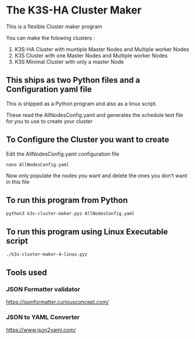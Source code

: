 # The K3S-HA Cluster Maker
This is a flexible Cluster maker program 
 
You can make the folowing clusters :
1. K3S-HA Cluster with muntiple Master Nodes and Multiple worker Nodes
2. K3S Cluster with one Master Nodes and Multiple worker Nodes
3. K3S Minimal Cluster with only a master Node

## This ships as two Python files and a Configuration yaml file
This is shipped as a Python program and also as a linux script.

These read the AllNodesConfig.yaml and generates the schedule text file for you 
to use to create your cluster

## To Configure the Cluster you want to create 
Edit the AllNodesConfig.yaml configuration file
```
nano AllNodesConfig.yaml
```
Now only populate the nodes you want and delete the ones you don't want in this file


## To run this program from Python
```
python3 k3s-cluster-maker.pyz AllNodesConfig.yaml
```

## To run this program using Linux Executable script

```
./k3s-cluster-maker-4-linux.pyz
```

## Tools used

### JSON Formatter validator
https://jsonformatter.curiousconcept.com/

### JSON to YAML Converter
https://www.json2yaml.com/

